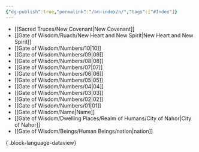 ```yaml
---
{"dg-publish":true,"permalink":"/an-index/n/","tags":["#Index"]}
---
```



- [[Sacred Truces/New Covenant\|New Covenant]]
- [[Gate of Wisdom/Ruach/New Heart and New Spirit\|New Heart and New Spirit]]
- [[Gate of Wisdom/Numbers/10\|10]]
- [[Gate of Wisdom/Numbers/09\|09]]
- [[Gate of Wisdom/Numbers/08\|08]]
- [[Gate of Wisdom/Numbers/07\|07]]
- [[Gate of Wisdom/Numbers/06\|06]]
- [[Gate of Wisdom/Numbers/05\|05]]
- [[Gate of Wisdom/Numbers/04\|04]]
- [[Gate of Wisdom/Numbers/03\|03]]
- [[Gate of Wisdom/Numbers/02\|02]]
- [[Gate of Wisdom/Numbers/01\|01]]
- [[Gate of Wisdom/Name\|Name]]
- [[Gate of Wisdom/Dwelling Places/Realm of Humans/City of Nahor\|City of Nahor]]
- [[Gate of Wisdom/Beings/Human Beings/nation\|nation]]

{ .block-language-dataview}